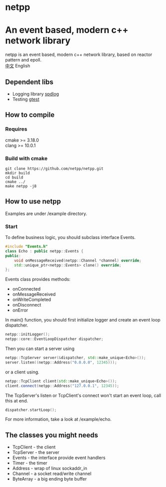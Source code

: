 # netpp
An event based, modern c++ network library
=======
netpp is an event based, modern c++ network library, based on reactor pattern and epoll.  
[中文](https://github.com/netpp/netpp/blob/master/README_CN.md) English
## Dependent libs
* Logging library [spdlog](https://github.com/gabime/spdlog)
* Testing [gtest](https://github.com/google/googletest)
## How to compile
### Requires
cmake >= 3.18.0  
clang >= 10.0.1
### Build with cmake
```
git clone https://github.com/netpp/netpp.git
mkdir build
cd build
cmake ../
make netpp -j8
```
## How to use netpp
Examples are under /example directory.

### Start
To define business logic, you should subclass interface Events. 
```c++
#include "Events.h"
class Echo : public netpp::Events {
public:
    void onMessageReceived(netpp::Channel *channel) override;
    std::unique_ptr<netpp::Events> clone() override;
};
```
Events class provides methods:
* onConnected
* onMessageReceived
* onWriteCompleted
* onDisconnect
* onError

In main() function, you should first initialize logger and create an event loop dispatcher.
```c++
netpp::initLogger();
netpp::core::EventLoopDispatcher dispatcher;
```
Then you can start a server using
```c++
netpp::TcpServer server(&dispatcher, std::make_unique<Echo>());
server.listen((netpp::Address("0.0.0.0", 12345)));
```
or a client using.
```c++
netpp::TcpClient client(std::make_unique<Echo>());
client.connect(netpp::Address("127.0.0.1", 12345));
```
The TcpServer's listen or TcpClient's connect won't start an event loop, call this at end.
```c++
dispatcher.startLoop();
```
For more information, take a look at /example/echo.

## The classes you might needs
* TcpClient - the client
* TcpServer - the server
* Events - the interface provide event handlers
* Timer - the timer
* Address - wrap of linux sockaddr_in
* Channel - a socket read/write channel
* ByteArray - a big ending byte buffer
